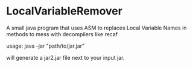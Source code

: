 # LocalVariableRemover
A small java program that uses ASM to replaces Local Variable Names in methods to mess with decompilers like recaf

usage: java -jar "path/to/jar.jar"

will generate a jar2.jar file next to your input jar.

